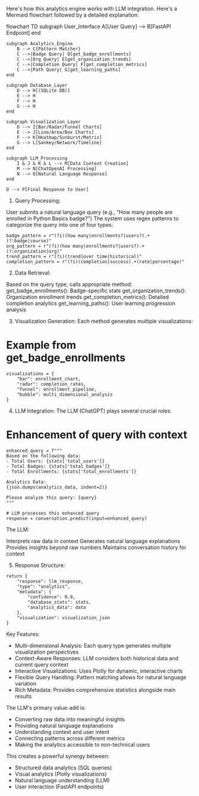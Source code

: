 Here's how this analytics engine works with LLM integration. Here's a Mermaid flowchart followed by a detailed explanation:

flowchart TD
subgraph User_Interface
A[User Query] --> B[FastAPI Endpoint]
end

    subgraph Analytics_Engine
        B --> C{Pattern Matcher}
        C -->|Badge Query| D[get_badge_enrollments]
        C -->|Org Query| E[get_organization_trends]
        C -->|Completion Query| F[get_completion_metrics]
        C -->|Path Query| G[get_learning_paths]
    end

    subgraph Database_Layer
        D --> H[(SQLite DB)]
        E --> H
        F --> H
        G --> H
    end

    subgraph Visualization_Layer
        D --> I[Bar/Radar/Funnel Charts]
        E --> J[Line/Area/Box Charts]
        F --> K[Heatmap/Sunburst/Matrix]
        G --> L[Sankey/Network/Timeline]
    end

    subgraph LLM_Processing
        I & J & K & L --> M[Data Context Creation]
        M --> N[ChatOpenAI Processing]
        N --> O[Natural Language Response]
    end

    O --> P[Final Response to User]

1. Query Processing:

User submits a natural language query (e.g., "How many people are enrolled in Python Basics badge?")
The system uses regex patterns to categorize the query into one of four types:

```
badge_pattern = r"(?i)(how many|enrollments?|users?).+(?:badge|course)"
org_pattern = r"(?i)(how many|enrollments?|users?).+(?:organization|org)"
trend_pattern = r"(?i)(trend|over time|historical)"
completion_pattern = r"(?i)(completion|success).+(rate|percentage)"
```

2. Data Retrieval:

Based on the query type, calls appropriate method:
get_badge_enrollments(): Badge-specific stats
get_organization_trends(): Organization enrollment trends
get_completion_metrics(): Detailed completion analytics
get_learning_paths(): User learning progression analysis

3. Visualization Generation: Each method generates multiple visualizations:

# Example from get_badge_enrollments

```
visualizations = {
    "bar": enrollment_chart,
    "radar": completion_rates,
    "funnel": enrollment_pipeline,
    "bubble": multi_dimensional_analysis
}
```

4. LLM Integration: The LLM (ChatGPT) plays several crucial roles:

# Enhancement of query with context

```
enhanced_query = f"""
Based on the following data:
- Total Users: {stats['total_users']}
- Total Badges: {stats['total_badges']}
- Total Enrollments: {stats['total_enrollments']}

Analytics Data:
{json.dumps(analytics_data, indent=2)}

Please analyze this query: {query}
"""

# LLM processes this enhanced query
response = conversation.predict(input=enhanced_query)
```

The LLM:

Interprets raw data in context
Generates natural language explanations
Provides insights beyond raw numbers
Maintains conversation history for context

5. Response Structure:

```
return {
    "response": llm_response,
    "type": "analytics",
    "metadata": {
        "confidence": 0.9,
        "database_stats": stats,
        "analytics_data": data
    },
    "visualization": visualization_json
}
```

Key Features:

- Multi-dimensional Analysis: Each query type generates multiple visualization perspectives
- Context-Aware Responses: LLM considers both historical data and current query context
- Interactive Visualizations: Uses Plotly for dynamic, interactive charts
- Flexible Query Handling: Pattern matching allows for natural language variation
- Rich Metadata: Provides comprehensive statistics alongside main results

The LLM's primary value-add is:

- Converting raw data into meaningful insights
- Providing natural language explanations
- Understanding context and user intent
- Connecting patterns across different metrics
- Making the analytics accessible to non-technical users

This creates a powerful synergy between:

- Structured data analytics (SQL queries)
- Visual analytics (Plotly visualizations)
- Natural language understanding (LLM)
- User interaction (FastAPI endpoints)
